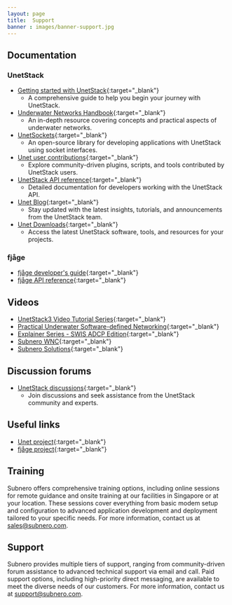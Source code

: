 ```yaml
---
layout: page
title:  Support
banner : images/banner-support.jpg
---
```


## Documentation

### UnetStack

- [Getting started with UnetStack](https://unetstack.net/index.html#docs){:target="_blank"}
  - A comprehensive guide to help you begin your journey with UnetStack.
- [Underwater Networks Handbook](https://unetstack.net/handbook/unet-handbook_preface.html){:target="_blank"}
  - An in-depth resource covering concepts and practical aspects of underwater networks.
- [UnetSockets](https://github.com/org-arl/unetsockets){:target="_blank"}
  - An open-source library for developing applications with UnetStack using socket interfaces.
- [Unet user contributions](https://github.com/org-arl/unet-contrib/){:target="_blank"}
  - Explore community-driven plugins, scripts, and tools contributed by UnetStack users.
- [UnetStack API reference](https://unetstack.net/javadoc/3.0/){:target="_blank"}
  - Detailed documentation for developers working with the UnetStack API.
- [Unet Blog](https://blog.unetstack.net/){:target="_blank"}
  - Stay updated with the latest insights, tutorials, and announcements from the UnetStack team.
- [Unet Downloads](https://www.unetstack.net/downloads/){:target="_blank"}
  - Access the latest UnetStack software, tools, and resources for your projects.

### fjåge

- [fjåge developer's guide](https://fjage.readthedocs.io/en/latest/){:target="_blank"}
- [fjåge API reference](http://org-arl.github.io/fjage/javadoc){:target="_blank"}

## Videos

- [UnetStack3 Video Tutorial Series](https://www.youtube.com/playlist?list=PLttGlbEIPGiep7kkHlTiXWLDENHBTviqN){:target="_blank"}
- [Practical Underwater Software-defined Networking](https://www.youtube.com/playlist?list=PLnqY-RltGuGVwN6dFu_Z7zva17lMj7LPG){:target="_blank"}
- [Explainer Series - SWIS ADCP Edition](https://www.youtube.com/playlist?list=PLnqY-RltGuGX5QMJG-hjfa3q1oQKDdNPX){:target="_blank"}
- [Subnero WNC](https://www.youtube.com/playlist?list=PLnqY-RltGuGXiZMe1mu1Z7B8zgFnfgHo5){:target="_blank"}
- [Subnero Solutions](https://www.youtube.com/playlist?list=PLnqY-RltGuGUQkXcqpMva7SSQm4GtHwON){:target="_blank"}

## Discussion forums

- [UnetStack discussions](https://github.com/org-arl/unet-support/discussions){:target="_blank"}
  - Join discussions and seek assistance from the UnetStack community and experts.

## Useful links

- [Unet project](https://www.unetstack.net/){:target="_blank"}
- [fjåge project](https://github.com/org-arl/fjage){:target="_blank"}

## Training

Subnero offers comprehensive training options, including online sessions for remote guidance and onsite training at our facilities in Singapore or at your location. These sessions cover everything from basic modem setup and configuration to advanced application development and deployment tailored to your specific needs. For more information, contact us at sales@subnero.com.

## Support

Subnero provides multiple tiers of support, ranging from community-driven forum assistance to advanced technical support via email and call. Paid support options, including high-priority direct messaging, are available to meet the diverse needs of our customers. For more information, contact us at support@subnero.com.
